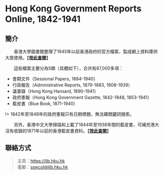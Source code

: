 # Hong Kong Government Reports Online, 1842-1941
## 簡介
　　香港大學圖書館整理了1945年以前香港政府的官方檔案，製成網上資料庫供大眾使用。【[**按此查閱**](https://sunzi.lib.hku.hk/hkgro/index.jsp "Hong Kong Government Reports Online, 1842-1941")】

　　這些檔案主要分為5類（具體如下），合共有87,000多項：
- 會期文件（Sessional Papers, 1884-1940）
- 行政報告（Administrative Reports, 1879-1883, 1908-1939）
- 議事錄（Hong Kong Hansard, 1890-1941）
- 政府憲報（Hong Kong Government Gazette, 1842-1848, 1853-1941）
- 藍皮書（Blue Book, 1871-1940）

!> 1842年至1848年的政府憲報只有日期標題，無法藉關鍵詞搜索。

　　另外，香港中文大學掃描和上載了1844年至1938年間的藍皮書，可補充港大沒有收錄的1871年以前的香港藍皮書資料。【[**按此查閱**](https://hkhiso.itsc.cuhk.edu.hk/history/node/4894 "Hong Kong Blue Books, 1844-1938")】

## 聯絡方式
> 主頁：<https://lib.hku.hk>  
> 電郵：<specol@lib.hku.hk>

